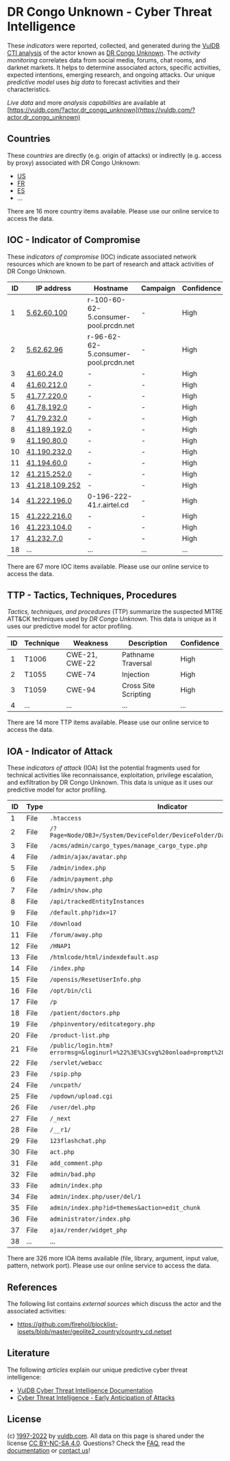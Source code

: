 # DR Congo Unknown - Cyber Threat Intelligence

These _indicators_ were reported, collected, and generated during the [VulDB CTI analysis](https://vuldb.com/?kb.cti) of the actor known as [DR Congo Unknown](https://vuldb.com/?actor.dr_congo_unknown). The _activity monitoring_ correlates data from social media, forums, chat rooms, and darknet markets. It helps to determine associated actors, specific activities, expected intentions, emerging research, and ongoing attacks. Our unique _predictive model_ uses _big data_ to forecast activities and their characteristics.

_Live data_ and more _analysis capabilities_ are available at [https://vuldb.com/?actor.dr_congo_unknown](https://vuldb.com/?actor.dr_congo_unknown)

## Countries

These _countries_ are directly (e.g. origin of attacks) or indirectly (e.g. access by proxy) associated with DR Congo Unknown:

* [US](https://vuldb.com/?country.us)
* [FR](https://vuldb.com/?country.fr)
* [ES](https://vuldb.com/?country.es)
* ...

There are 16 more country items available. Please use our online service to access the data.

## IOC - Indicator of Compromise

These _indicators of compromise_ (IOC) indicate associated network resources which are known to be part of research and attack activities of DR Congo Unknown.

ID | IP address | Hostname | Campaign | Confidence
-- | ---------- | -------- | -------- | ----------
1 | [5.62.60.100](https://vuldb.com/?ip.5.62.60.100) | r-100-60-62-5.consumer-pool.prcdn.net | - | High
2 | [5.62.62.96](https://vuldb.com/?ip.5.62.62.96) | r-96-62-62-5.consumer-pool.prcdn.net | - | High
3 | [41.60.24.0](https://vuldb.com/?ip.41.60.24.0) | - | - | High
4 | [41.60.212.0](https://vuldb.com/?ip.41.60.212.0) | - | - | High
5 | [41.77.220.0](https://vuldb.com/?ip.41.77.220.0) | - | - | High
6 | [41.78.192.0](https://vuldb.com/?ip.41.78.192.0) | - | - | High
7 | [41.79.232.0](https://vuldb.com/?ip.41.79.232.0) | - | - | High
8 | [41.189.192.0](https://vuldb.com/?ip.41.189.192.0) | - | - | High
9 | [41.190.80.0](https://vuldb.com/?ip.41.190.80.0) | - | - | High
10 | [41.190.232.0](https://vuldb.com/?ip.41.190.232.0) | - | - | High
11 | [41.194.60.0](https://vuldb.com/?ip.41.194.60.0) | - | - | High
12 | [41.215.252.0](https://vuldb.com/?ip.41.215.252.0) | - | - | High
13 | [41.218.109.252](https://vuldb.com/?ip.41.218.109.252) | - | - | High
14 | [41.222.196.0](https://vuldb.com/?ip.41.222.196.0) | 0-196-222-41.r.airtel.cd | - | High
15 | [41.222.216.0](https://vuldb.com/?ip.41.222.216.0) | - | - | High
16 | [41.223.104.0](https://vuldb.com/?ip.41.223.104.0) | - | - | High
17 | [41.232.7.0](https://vuldb.com/?ip.41.232.7.0) | - | - | High
18 | ... | ... | ... | ...

There are 67 more IOC items available. Please use our online service to access the data.

## TTP - Tactics, Techniques, Procedures

_Tactics, techniques, and procedures_ (TTP) summarize the suspected MITRE ATT&CK techniques used by _DR Congo Unknown_. This data is unique as it uses our predictive model for actor profiling.

ID | Technique | Weakness | Description | Confidence
-- | --------- | -------- | ----------- | ----------
1 | T1006 | CWE-21, CWE-22 | Pathname Traversal | High
2 | T1055 | CWE-74 | Injection | High
3 | T1059 | CWE-94 | Cross Site Scripting | High
4 | ... | ... | ... | ...

There are 14 more TTP items available. Please use our online service to access the data.

## IOA - Indicator of Attack

These _indicators of attack_ (IOA) list the potential fragments used for technical activities like reconnaissance, exploitation, privilege escalation, and exfiltration by DR Congo Unknown. This data is unique as it uses our predictive model for actor profiling.

ID | Type | Indicator | Confidence
-- | ---- | --------- | ----------
1 | File | `.htaccess` | Medium
2 | File | `/?Page=Node/OBJ=/System/DeviceFolder/DeviceFolder/DateTime/Action=Submit` | High
3 | File | `/acms/admin/cargo_types/manage_cargo_type.php` | High
4 | File | `/admin/ajax/avatar.php` | High
5 | File | `/admin/index.php` | High
6 | File | `/admin/payment.php` | High
7 | File | `/admin/show.php` | High
8 | File | `/api/trackedEntityInstances` | High
9 | File | `/default.php?idx=17` | High
10 | File | `/download` | Medium
11 | File | `/forum/away.php` | High
12 | File | `/HNAP1` | Low
13 | File | `/htmlcode/html/indexdefault.asp` | High
14 | File | `/index.php` | Medium
15 | File | `/opensis/ResetUserInfo.php` | High
16 | File | `/opt/bin/cli` | Medium
17 | File | `/p` | Low
18 | File | `/patient/doctors.php` | High
19 | File | `/phpinventory/editcategory.php` | High
20 | File | `/product-list.php` | High
21 | File | `/public/login.htm?errormsg=&loginurl=%22%3E%3Csvg%20onload=prompt%28/XSS/%29%3E` | High
22 | File | `/servlet/webacc` | High
23 | File | `/spip.php` | Medium
24 | File | `/uncpath/` | Medium
25 | File | `/updown/upload.cgi` | High
26 | File | `/user/del.php` | High
27 | File | `/_next` | Low
28 | File | `/__r1/` | Low
29 | File | `123flashchat.php` | High
30 | File | `act.php` | Low
31 | File | `add_comment.php` | High
32 | File | `admin/bad.php` | High
33 | File | `admin/index.php` | High
34 | File | `admin/index.php/user/del/1` | High
35 | File | `admin/index.php?id=themes&action=edit_chunk` | High
36 | File | `administrator/index.php` | High
37 | File | `ajax/render/widget_php` | High
38 | ... | ... | ...

There are 326 more IOA items available (file, library, argument, input value, pattern, network port). Please use our online service to access the data.

## References

The following list contains _external sources_ which discuss the actor and the associated activities:

* https://github.com/firehol/blocklist-ipsets/blob/master/geolite2_country/country_cd.netset

## Literature

The following _articles_ explain our unique predictive cyber threat intelligence:

* [VulDB Cyber Threat Intelligence Documentation](https://vuldb.com/?kb.cti)
* [Cyber Threat Intelligence - Early Anticipation of Attacks](https://www.scip.ch/en/?labs.20201022)

## License

(c) [1997-2022](https://vuldb.com/?kb.changelog) by [vuldb.com](https://vuldb.com/?kb.about). All data on this page is shared under the license [CC BY-NC-SA 4.0](https://creativecommons.org/licenses/by-nc-sa/4.0/). Questions? Check the [FAQ](https://vuldb.com/?kb.faq), read the [documentation](https://vuldb.com/?kb) or [contact us](https://vuldb.com/?contact)!
